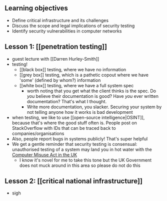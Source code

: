 ## Learning objectives
- Define critical infrastructure and its challenges
- Discuss the scope and legal implications of security testing
- Identify security vulnerabilities in computer networks

## Lesson 1: [[penetration testing]]
- guest lecture with [[Darren Hurley-Smith]]
- testing!
	- [[black box]] testing, where we have no information
	- [[grey box]] testing, which is a pathetic copout where we have 'some' (defined by whom?) information
	- [[white box]] testing, where we have a full system spec
		- worth noting that you get what the client thinks is the spec. Do _you_ believe their documentation is good? Have *you* ever written documentation? That's what I thought.
		- Write more documentation, you slacker. Securing your system by not telling anyone how it works is bad development
- when testing, we like to use [[open-source intelligence|OSINT]], because that's where the good stuff often is. People post on StackOverflow with IDs that can be traced back to companies/organisations
- Also, people report bugs in systems publicly! That's super helpful
- We get a gentle reminder that security testing is consensual: unauthorised testing of a system may land you in hot water with the [Computer Misuse Act in the UK](https://www.legislation.gov.uk/ukpga/1990/18/contents)
	- I know it's novel for me to take this tone but the UK Government does not muck around in this area so please do not do this

## Lesson 2: [[critical national infrastructure]]
- sigh